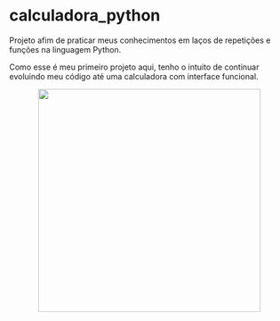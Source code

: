 # calculadora_python
Projeto afim de praticar meus conhecimentos em laços de repetições e funções na linguagem Python.

Como esse é meu primeiro projeto aqui, tenho o intuito de continuar evoluindo meu código até uma calculadora com interface funcional.


<div align="center">
<img src="https://github.com/lenhartandrey/calculadora_python/assets/107500802/1c737df4-85bd-4424-b8d5-bd4be4643ed5" width="400px" />
</div>

